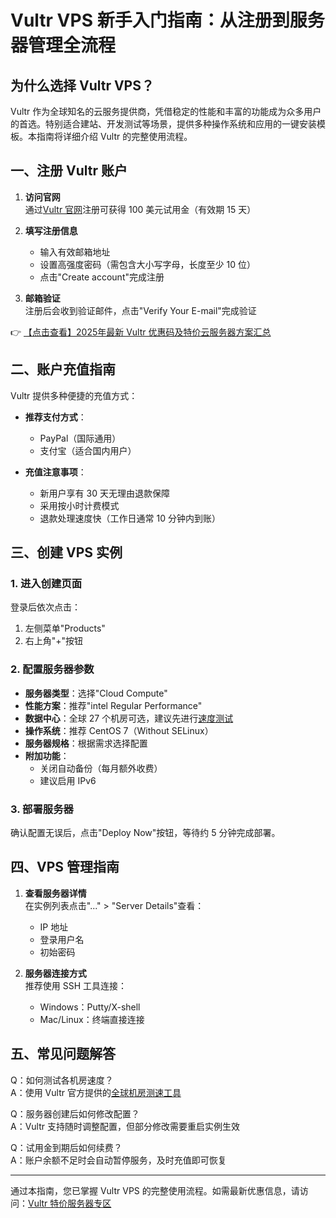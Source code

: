 # Vultr VPS 新手入门指南：从注册到服务器管理全流程

## 为什么选择 Vultr VPS？

Vultr 作为全球知名的云服务提供商，凭借稳定的性能和丰富的功能成为众多用户的首选。特别适合建站、开发测试等场景，提供多种操作系统和应用的一键安装模板。本指南将详细介绍 Vultr 的完整使用流程。

## 一、注册 Vultr 账户

1. **访问官网**  
   通过[Vultr 官网](https://bit.ly/VuLtr)注册可获得 100 美元试用金（有效期 15 天）

2. **填写注册信息**  
   - 输入有效邮箱地址
   - 设置高强度密码（需包含大小写字母，长度至少 10 位）
   - 点击"Create account"完成注册

3. **邮箱验证**  
   注册后会收到验证邮件，点击"Verify Your E-mail"完成验证

👉 [【点击查看】2025年最新 Vultr 优惠码及特价云服务器方案汇总](https://bit.ly/VuLtr)

## 二、账户充值指南

Vultr 提供多种便捷的充值方式：

- **推荐支付方式**：
  - PayPal（国际通用）
  - 支付宝（适合国内用户）

- **充值注意事项**：
  - 新用户享有 30 天无理由退款保障
  - 采用按小时计费模式
  - 退款处理速度快（工作日通常 10 分钟内到账）

## 三、创建 VPS 实例

### 1. 进入创建页面
登录后依次点击：
1. 左侧菜单"Products"
2. 右上角"+"按钮

### 2. 配置服务器参数
- **服务器类型**：选择"Cloud Compute"
- **性能方案**：推荐"intel Regular Performance"
- **数据中心**：全球 27 个机房可选，建议先进行[速度测试](https://sgp-ping.vultr.com)
- **操作系统**：推荐 CentOS 7（Without SELinux）
- **服务器规格**：根据需求选择配置
- **附加功能**：
  - 关闭自动备份（每月额外收费）
  - 建议启用 IPv6

### 3. 部署服务器
确认配置无误后，点击"Deploy Now"按钮，等待约 5 分钟完成部署。

## 四、VPS 管理指南

1. **查看服务器详情**  
   在实例列表点击"..." > "Server Details"查看：
   - IP 地址
   - 登录用户名
   - 初始密码

2. **服务器连接方式**  
   推荐使用 SSH 工具连接：
   - Windows：Putty/X-shell
   - Mac/Linux：终端直接连接

## 五、常见问题解答

Q：如何测试各机房速度？  
A：使用 Vultr 官方提供的[全球机房测速工具](https://sgp-ping.vultr.com)

Q：服务器创建后如何修改配置？  
A：Vultr 支持随时调整配置，但部分修改需要重启实例生效

Q：试用金到期后如何续费？  
A：账户余额不足时会自动暂停服务，及时充值即可恢复

---

通过本指南，您已掌握 Vultr VPS 的完整使用流程。如需最新优惠信息，请访问：[Vultr 特价服务器专区](https://bit.ly/VuLtr)